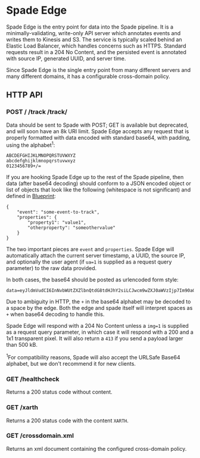 # Spade Edge

Spade Edge is the entry point for data into the Spade pipeline.  It is a
minimally-validating, write-only API server which annotates events and writes
them to Kinesis and S3. The service is typically scaled behind an Elastic Load
Balancer, which handles concerns such as HTTPS. Standard requests result in a 204
No Content, and the persisted event is annotated with source IP, generated UUID,
and server time.

Since Spade Edge is the single entry point from many different servers and many
different domains, it has a configurable cross-domain policy.

## HTTP API

### POST / /track /track/

Data should be sent to Spade with POST; GET is available but deprecated, and will soon have an 8k URI limit.  Spade Edge
accepts any request that is properly formatted with data encoded with standard base64, with padding, using the alphabet<sup>1</sup>:

    ABCDEFGHIJKLMNOPQRSTUVWXYZ
    abcdefghijklmnopqrstuvwxyz
    0123456789+/=

If you are hooking Spade Edge up to the rest of the Spade pipeline, then data (after base64 decoding)
should conform to a JSON encoded object or list of objects that look like the
following (whitespace is not significant) and defined in [Blueprint](https://github.com/twitchscience/blueprint):

    {
        "event": "some-event-to-track",
        "properties": {
            "property1": "value1",
            "otherproperty": "someothervalue"
        }
    }

The two important pieces are `event` and `properties`.  Spade Edge will automatically attach the
current server timestamp, a UUID, the source IP, and optionally the user agent (if `ua=1` is supplied
as a request query parameter) to the raw data provided.

In both cases, the base64 should be posted as urlencoded form style:

    data=eyJldmVudCI6InNvbWUtZXZlbnQtdG8tdHJhY2siLCJwcm9wZXJ0aWVzIjp7Im90aGVycHJvcGVydHkiOiJzb21lb3RoZXJ2YWx1ZSIsInByb3BlcnR5MSI6InZhbHVlMSJ9fQ==

Due to ambiguity in HTTP, the `+` in the base64 alphabet may be decoded to a space by the edge. Both the edge and spade itself will interpret spaces as `+` when base64 decoding to handle this.

Spade Edge will respond with a 204 No Content unless a `img=1` is supplied as a request query parameter, in which
case it will respond with a 200 and a 1x1 transparent pixel.  It will also return a `413` if you send a payload larger than 500 kB.

<sup>1</sup>For compatibility reasons, Spade will also accept the URLSafe Base64 alphabet, but we don't recommend it for new clients.


### GET /healthcheck

Returns a 200 status code without content.

### GET /xarth

Returns a 200 status code with the content `XARTH`.

### GET /crossdomain.xml

Returns an xml document containing the configured cross-domain policy.
